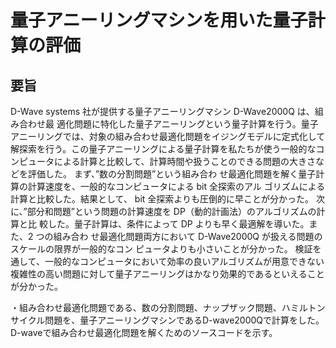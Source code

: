 # 量子アニーリングマシンを用いた量子計算の評価

## 要旨 

D-Wave systems 社が提供する量子アニーリングマシン D-Wave2000Q は、組み合わせ最 適化問題に特化した量子アニーリングという量子計算を行う。量子アニーリングでは、対象の組み合わせ最適化問題をイジングモデルに定式化して解探索を行う。この量子アニーリングによる量子計算を私たちが使う一般的なコンピュータによる計算と比較して、計算時間や扱うことのできる問題の大きさなどを評価した。
 まず、”数の分割問題”という組み合わ せ最適化問題を解く量子計算の計算速度を、一般的なコンピュータによる bit 全探索のアル ゴリズムによる計算と比較した。結果として、 bit 全探索よりも圧倒的に早ことが分かった。 次に、”部分和問題”という問題の計算速度を DP（動的計画法）のアルゴリズムの計算と比 較した。量子計算は、条件によって DP よりも早く最適解を導いた。また、2 つの組み合わ せ最適化問題両方において D-Wave2000Q が扱える問題のスケールの限界が一般的なコン ピュータよりも小さいことが分かった。
 検証を通して、一般的なコンピュータにおいて効率の良いアルゴリズムが用意できない複雑性の高い問題に対して量子アニーリングはかなり効果的であるといえることが分かった。 
 
 
・組み合わせ最適化問題である、数の分割問題、ナップザック問題、ハミルトンサイクル問題を、量子アニーリングマシンであるD-wave2000Qで計算をした。
D-waveで組み合わせ最適化問題を解くためのソースコードを示す。

